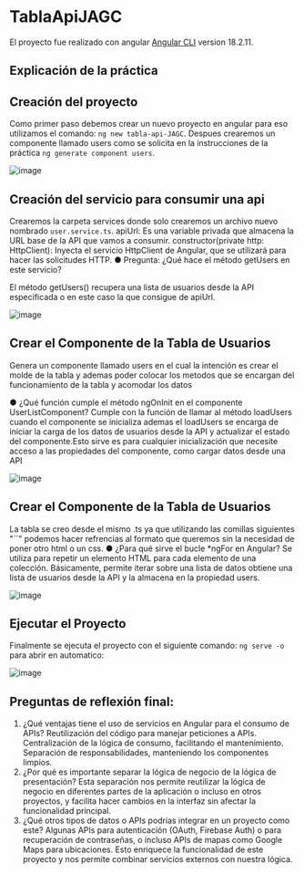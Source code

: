 # TablaApiJAGC

El proyecto fue realizado con angular [Angular CLI](https://github.com/angular/angular-cli) version 18.2.11.

## Explicación de la práctica 

## Creación del proyecto
Como primer paso debemos crear un nuevo proyecto en angular para eso utilizamos el comando:  `ng new tabla-api-JAGC`. Despues crearemos un componente llamado users como se solicita en la instrucciones de la práctica `ng generate component users`.

![image](https://github.com/user-attachments/assets/379e9a00-2027-45df-b4b2-e79495a108b3)

## Creación del servicio para consumir una api

Crearemos la carpeta services donde solo crearemos un archivo nuevo nombrado `user.service.ts`.
apiUrl: Es una variable privada que almacena la URL base de la API que vamos a consumir.
constructor(private http: HttpClient): Inyecta el servicio HttpClient de Angular, que se utilizará para hacer las solicitudes HTTP.
● Pregunta: ¿Qué hace el método getUsers en este servicio?

El método getUsers() recupera una lista de usuarios desde la API especificada o en este caso la que consigue de apiUrl.

![image](https://github.com/user-attachments/assets/2fe2d3bd-76cd-487b-a062-38e4d72d7ca2)


## Crear el Componente de la Tabla de Usuarios

Genera un componente llamado users en el cual la intención es crear el molde de la tabla y ademas poder colocar los metodos que se encargan del funcionamiento de la tabla y acomodar los datos

● ¿Qué función cumple el método ngOnInit en el componente UserListComponent?
Cumple con la función de llamar al método loadUsers cuando el componente se inicializa ademas el loadUsers se encarga de iniciar la carga de los datos de usuarios desde la API y actualizar el estado del componente.Esto sirve es para cualquier inicialización que necesite acceso a las propiedades del componente, como cargar datos desde una API

![image](https://github.com/user-attachments/assets/5ef21012-915b-4e07-bb45-d79a6f5a6f11)


## Crear el Componente de la Tabla de Usuarios

La tabla se creo desde el mismo .ts ya que utilizando las comillas siguientes "``" podemos hacer refrencias al formato que queremos sin la necesidad de poner otro html o un css.
● ¿Para qué sirve el bucle *ngFor en Angular?
Se utiliza para repetir un elemento HTML para cada elemento de una colección. Básicamente, permite iterar sobre una lista de datos obtiene una lista de usuarios desde la API y la almacena en la propiedad users.

![image](https://github.com/user-attachments/assets/c4c0ff03-dc71-4e89-841e-66f443a5b43b)


## Ejecutar el Proyecto

Finalmente se ejecuta el proyecto con el siguiente comando: `ng serve -o` para abrir en automatico:

![image](https://github.com/user-attachments/assets/11139f87-be17-4f64-8fd2-34f9b641ba7e)

## Preguntas de reflexión final:

1. ¿Qué ventajas tiene el uso de servicios en Angular para el consumo de APIs?
Reutilización del código para manejar peticiones a APIs.
Centralización de la lógica de consumo, facilitando el mantenimiento.
Separación de responsabilidades, manteniendo los componentes limpios.
2. ¿Por qué es importante separar la lógica de negocio de la lógica de presentación?
Esta separación nos permite reutilizar la lógica de negocio en diferentes partes de la aplicación o incluso en otros proyectos, y facilita hacer cambios en la interfaz sin afectar la funcionalidad principal.
3. ¿Qué otros tipos de datos o APIs podrías integrar en un proyecto como este?
Algunas APIs para autenticación (OAuth, Firebase Auth) o para recuperación de contraseñas, o incluso APIs de mapas como Google Maps para ubicaciones. Esto enriquece la funcionalidad de este proyecto y nos permite combinar servicios externos con nuestra lógica.
